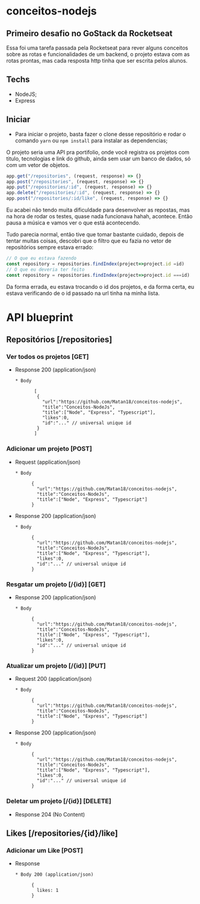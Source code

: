 # conceitos-nodejs
## Primeiro desafio no GoStack da Rocketseat

Essa foi uma tarefa passada pela Rocketseat para rever alguns conceitos sobre as rotas e funcionalidades de um backend, o projeto estava com as rotas prontas, mas cada resposta http tinha que ser escrita pelos alunos.

## Techs

* NodeJS;
* Express

## Iniciar

* Para iniciar o projeto, basta fazer o clone desse repositório e rodar o comando `yarn` ou `npm install` para instalar as dependencias;

O projeto seria uma API pra portifolio, onde você registra os projetos com titulo, tecnologias e link do github, ainda sem usar um banco de dados, só com um vetor de objetos.

```javascript
app.get("/repositories", (request, response) => {}
app.post("/repositories", (request, response) => {}
app.put("/repositories/:id", (request, response) => {}
app.delete("/repositories/:id", (request, response) => {}
app.post("/repositories/:id/like", (request, response) => {}
```

Eu acabei não tendo muita dificuldade para desenvolver as repostas, mas na hora de rodar os testes, quase nada funcionava hahah, acontece. Então pausa a música e vamos ver o que está acontecendo.

Tudo parecia normal, então tive que tomar bastante cuidado, depois de tentar muitas coisas, descobri que o filtro que eu fazia no vetor de repositórios sempre estava errado:

```javascript
// O que eu estava fazendo
const repository = repositories.findIndex(project=>project.id =id)
// O que eu deveria ter feito
const repository = repositories.findIndex(project=>project.id ===id)
```

Da forma errada, eu estava trocando o id dos projetos, e da forma certa, eu estava verificando de o id passado na url tinha na minha lista.

# API blueprint

## Repositórios [/repositories]

### Ver todos os projetos [GET]

* Response 200 (application/json)

      * Body
            
             [
              {
                "url":"https://github.com/Matan18/conceitos-nodejs",
                "title":"Conceitos-NodeJs",
                "title":["Node", "Express", "Typescript"],
                "likes":0,
                "id":"..." // universal unique id
              }
             ]

### Adicionar um projeto [POST]

* Request (application/json)
  
      * Body
      
            {
              "url":"https://github.com/Matan18/conceitos-nodejs",
              "title":"Conceitos-NodeJs",
              "title":["Node", "Express", "Typescript"]
            }
  
* Response 200 (application/json)
  
      * Body
            
            {
              "url":"https://github.com/Matan18/conceitos-nodejs",
              "title":"Conceitos-NodeJs",
              "title":["Node", "Express", "Typescript"],
              "likes":0,
              "id":"..." // universal unique id
            }

### Resgatar um projeto [/{id}] [GET]

* Response 200 (application/json)
 
      * Body 
            
            {
              "url":"https://github.com/Matan18/conceitos-nodejs",
              "title":"Conceitos-NodeJs",
              "title":["Node", "Express", "Typescript"],
              "likes":0,
              "id":"..." // universal unique id
            }

### Atualizar um projeto [/{id}] [PUT]

* Request 200 (application/json)
  
      * Body
      
            {
              "url":"https://github.com/Matan18/conceitos-nodejs",
              "title":"Conceitos-NodeJs",
              "title":["Node", "Express", "Typescript"]
            }

* Response 200 (application/json)
  
      * Body
            
            {
              "url":"https://github.com/Matan18/conceitos-nodejs",
              "title":"Conceitos-NodeJs",
              "title":["Node", "Express", "Typescript"],
              "likes":0,
              "id":"..." // universal unique id
            }

### Deletar um projeto [/{id}] [DELETE]

* Response  204 (No Content)

## Likes [/repositories/{id}/like]

### Adicionar um Like [POST]

* Response 

      * Body 200 (application/json)
      
            {
              likes: 1
            }
